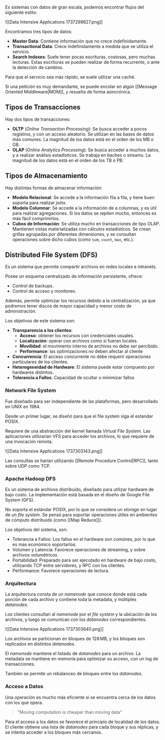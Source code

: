 Es sistemas con datos de gran escala, podemos encontrar flujos del siguiente estilo:

![[Data Intensive Applications 1737298627.png]]

Encontramos tres tipos de datos:

- **Master Data**: Contiene información que no crece indefinidamente.
- **Transactional Data**: Crece indefinidamente a medida que se utiliza el servicio.
- **Search Indexes**: Suele tener pocas escrituras, costosas, pero muchas lecturas. Estas escrituras se pueden realizar de forma recurrente, o ante la detección de cambios.

Para que el servicio sea más rápido, se suele utilizar una caché.

Si una petición es muy demandante, se puede encolar en algún [[Message Oriented Middleware|MOM]], y resuelta de forma asincrónica.

## Tipos de Transacciones

Hay dos tipos de transacciones:

- **OLTP** (*Online Transaction Processing*): Se busca acceder a pocos registros, y con un acceso aleatorio. Se utilizan en las bases de datos más comunes. La magnitud de los datos está en el orden de los MB o GB.
- **OLAP** (*Online Analytics Processing*): Se busca acceder a muchos datos, y a realizar análisis estadísticos. Se trabaja en baches o streams. La magnitud de los datos está en el orden de los TB o PB.

## Tipos de Almacenamiento

Hay distintas formas de almacenar información:

- **Modelo Relacional**: Se accede a la información fila a fila, y tiene buen soporta para realizar *joins*.
- **Modelo Columnar**: Se accede a la información de a columnas, y es útil para realizar agregaciones. Si los datos se repiten mucho, entonces es más fácil comprimirlos.
- **Cubos de Información**: Se utiliza mucho en transacciones de tipo OLAP. Mantienen vistas materializadas con cálculos estadísticos. Se crean grillas agrupadas por diferentes dimensiones, y se consultan operaciones sobre dicho cubos (como `sum`, `count`, `max`, etc.).

## Distributed File System (DFS)

Es un sistema que permite compartir archivos en redes locales e intranets.

Posee un esquema centralizado de información persistente, ofrece:

- Control de backups.
- Control de acceso y monitoreo.

Además, permite optimizar los recursos debido a la centralización, ya que podremos tener discos de mayor capacidad y menor costo de administración.

Los objetivos de este sistema son:

- **Transparencia a los clientes**:
	- **Acceso**: obtener los recursos con credenciales usuales.
	- **Localización**: operar con archivos como si fueran locales.
	- **Movilidad**: el movimiento interno de archivos no debe ser percibido.
	- **Performance**: las optimizaciones no deben afectar al cliente
- **Concurrencia**: El acceso concurrente no debe requerir operaciones particulares de los clientes.
- **Heterogeneidad de Hardware**: El sistema puede estar compuesto por hardwares distintos.
- **Tolerancia a Fallos**: Capacidad de ocultar o minimizar fallos

### Network File System

Fue diseñado para ser independiente de las plataformas, pero desarrollado en UNIX en 1984.

Desde un primer lugar, se diseñó para que el file system siga el estandar POSIX.

Requiere de una abstracción del kernel llamada *Virtual File System*. Las aplicaciones utilizarían VFS para acceder los archivos, lo que requiere de una invocación remota.

![[Data Intensive Applications 1737303143.png]]

Las consultas se harían utilizando [[Remote Procedure Control|RPC]], tanto sobre UDP como TCP.

### Apache Hadoop DFS

Es un sistema de archivos distribuido, diseñado para utilizar hardware de bajo costo. La implementación está basada en el diseño de Google File System (GFS).

No soporta el estándar POSIX, por lo que se considera un *storage* en lugar de un *file system*. Se pensó para soportar operaciones útiles en ambientes de cómputo distribuido (como [[Map Reduce]]).

Los objetivos del sistema, son:

- Tolerancia a Fallos: Los fallos en el hardware son comúnes, por lo que es mas económico soportarlos.
- Volumen y Latencia: Favorece operaciones de streaming, y sobre archivos volumétricos.
- Portabilidad: Preparado para ser ejecutado en hardware de bajo costo, utilizando TCP entre servidores, y RPC con los clientes.
- Performance: Favorece operaciones de lectura.

### Arquitectura

La arquitectura consta de un *namenode* que conoce donde está cada porción de cada archivo y contiene toda la metadata, y múltiples *datanodes*.

Los clientes consultan al *namenode* por el *file system* y la ubicación de los archivos, y luego se comunican con los *datanodes* correspondientes.

![[Data Intensive Applications 1737303640.png]]

Los archivos se particionan en bloques de 128 MB, y los bloques son replicados en distintos *datanodes*.

El *namenode* mantiene el listado de *datanodes* para un archivo. La metadata se mantiene en memoria para optimizar su acceso, con un log de transacciones.

También se permite un rebalanceo de bloques entre los *datanodes*.

### Acceso a Datos

Una operación es mucho más eficiente si se encuentra cerca de los datos con los que opera.

> "Moving computation is cheaper than moving data"

Para el acceso a los datos se favorece el principio de localidad de los datos. El cliente obtiene una lista de *datanodes* para cada bloque y sus réplicas, y se intenta acceder a los bloques más cercanos.
